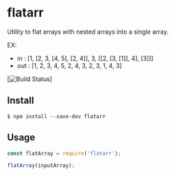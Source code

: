 # flatarr

Utility to flat arrays with nested arrays into a single array.

EX:
 * in  : [1, [2, 3, [4, 5], [2, 4]], 3, [[2, [3, [1]], 4], [3]]]
 * out : [1, 2, 3, 4, 5, 2, 4, 3, 2, 3, 1, 4, 3]
 
 [![Build Status](https://travis-ci.org/svitlanaiefremova/flatarr.svg?branch=master)]

## Install

```shell
$ npm install --save-dev flatarr
```

## Usage

 ```js
 const flatArray = require('flatarr');

 flatArray(inputArray);
 ```
